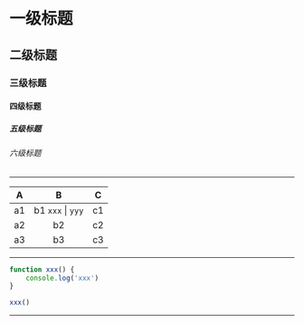 <!-- TITLE -->

# 一级标题

## 二级标题

### 三级标题

#### 四级标题

##### 五级标题

###### 六级标题

---

<!-- TABLE -->

|  A  |  B   |  C   |
| :--: | :--: | :--: |
|  a1   |  b1 `xxx` \| `yyy`  |  c1   |
|  a2  |  b2   |  c2  |
|  a3   |  b3   |  c3   |

----

<!-- CODE -->

```js
function xxx() {
	console.log('xxx')
}

xxx()
```
----

